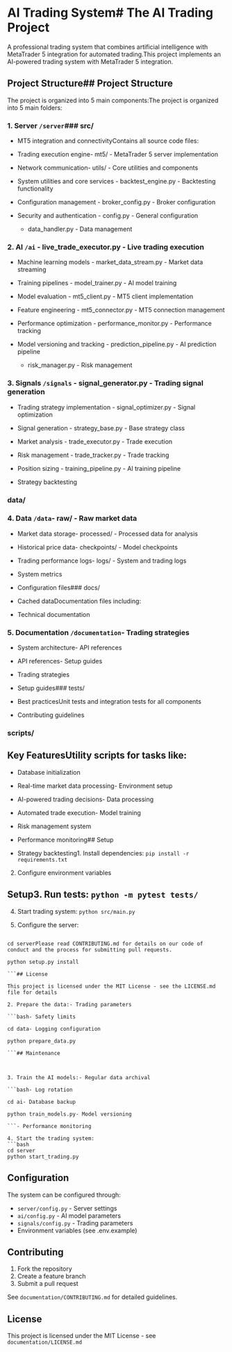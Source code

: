 # AI Trading System# The AI Trading Project



A professional trading system that combines artificial intelligence with MetaTrader 5 integration for automated trading.This project implements an AI-powered trading system with MetaTrader 5 integration.



## Project Structure## Project Structure



The project is organized into 5 main components:The project is organized into 5 main folders:



### 1. Server `/server`### src/

- MT5 integration and connectivityContains all source code files:

- Trading execution engine- mt5/ - MetaTrader 5 server implementation

- Network communication- utils/ - Core utilities and components

- System utilities and core services  - backtest_engine.py - Backtesting functionality

- Configuration management  - broker_config.py - Broker configuration

- Security and authentication  - config.py - General configuration

  - data_handler.py - Data management

### 2. AI `/ai`  - live_trade_executor.py - Live trading execution

- Machine learning models  - market_data_stream.py - Market data streaming

- Training pipelines  - model_trainer.py - AI model training

- Model evaluation  - mt5_client.py - MT5 client implementation

- Feature engineering  - mt5_connector.py - MT5 connection management

- Performance optimization  - performance_monitor.py - Performance tracking

- Model versioning and tracking  - prediction_pipeline.py - AI prediction pipeline

  - risk_manager.py - Risk management

### 3. Signals `/signals`  - signal_generator.py - Trading signal generation

- Trading strategy implementation  - signal_optimizer.py - Signal optimization

- Signal generation  - strategy_base.py - Base strategy class

- Market analysis  - trade_executor.py - Trade execution

- Risk management  - trade_tracker.py - Trade tracking

- Position sizing  - training_pipeline.py - AI training pipeline

- Strategy backtesting

### data/

### 4. Data `/data`- raw/ - Raw market data

- Market data storage- processed/ - Processed data for analysis

- Historical price data- checkpoints/ - Model checkpoints

- Trading performance logs- logs/ - System and trading logs

- System metrics

- Configuration files### docs/

- Cached dataDocumentation files including:

- Technical documentation

### 5. Documentation `/documentation`- Trading strategies

- System architecture- API references

- API references- Setup guides

- Trading strategies

- Setup guides### tests/

- Best practicesUnit tests and integration tests for all components

- Contributing guidelines

### scripts/

## Key FeaturesUtility scripts for tasks like:

- Database initialization

- Real-time market data processing- Environment setup

- AI-powered trading decisions- Data processing

- Automated trade execution- Model training

- Risk management system

- Performance monitoring## Setup

- Strategy backtesting1. Install dependencies: `pip install -r requirements.txt`

2. Configure environment variables

## Setup3. Run tests: `python -m pytest tests/`

4. Start trading system: `python src/main.py`

1. Configure the server:

```bash## Contributing

cd serverPlease read CONTRIBUTING.md for details on our code of conduct and the process for submitting pull requests.

python setup.py install

```## License

This project is licensed under the MIT License - see the LICENSE.md file for details

2. Prepare the data:- Trading parameters

```bash- Safety limits

cd data- Logging configuration

python prepare_data.py

```## Maintenance



3. Train the AI models:- Regular data archival

```bash- Log rotation

cd ai- Database backup

python train_models.py- Model versioning

```- Performance monitoring

4. Start the trading system:
```bash
cd server
python start_trading.py
```

## Configuration

The system can be configured through:
- `server/config.py` - Server settings
- `ai/config.py` - AI model parameters
- `signals/config.py` - Trading parameters
- Environment variables (see .env.example)

## Contributing

1. Fork the repository
2. Create a feature branch
3. Submit a pull request

See `documentation/CONTRIBUTING.md` for detailed guidelines.

## License

This project is licensed under the MIT License - see `documentation/LICENSE.md`